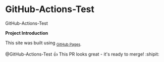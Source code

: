 # GitHub-Actions-Test
GitHub-Actions-Test

**Project Introduction**

This site was built using <sub> [GitHub Pages](https://pages.github.com/).</sub>

@GitHub-Actions-Test :+1: This PR looks great - it's ready to merge! :shipit:
